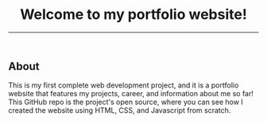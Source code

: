 <header>
  <h1>Welcome to my portfolio website!</h1>
  <hr>
</header>
<main>
  <h2 align="left">About</h2>
  <p>This is my first complete web development project, and it is a portfolio website that features my projects, career, and information about me so far! This GitHub repo is the project's open source, where you can see how I created the website using HTML, CSS, and Javascript from scratch.</p>
</main>
<footer>
  
</footer>
